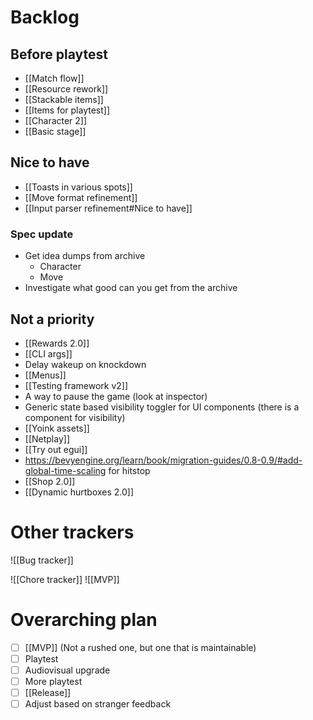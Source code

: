 # Backlog
## Before playtest
- [[Match flow]]
- [[Resource rework]]
- [[Stackable items]]
- [[Items for playtest]]
- [[Character 2]]
- [[Basic stage]]

## Nice to have
- [[Toasts in various spots]]
- [[Move format refinement]]
- [[Input parser refinement#Nice to have]]

### Spec update
- Get idea dumps from archive
	- Character
	- Move
- Investigate what good can you get from the archive

## Not a priority
- [[Rewards 2.0]]
- [[CLI args]]
- Delay wakeup on knockdown
- [[Menus]]
- [[Testing framework v2]]
- A way to pause the game (look at inspector)
- Generic state based visibility toggler for UI components (there is a component for visibility)
- [[Yoink assets]]
- [[Netplay]]
- [[Try out egui]]
- https://bevyengine.org/learn/book/migration-guides/0.8-0.9/#add-global-time-scaling for hitstop
- [[Shop 2.0]]
- [[Dynamic hurtboxes 2.0]]

# Other trackers
![[Bug tracker]]

![[Chore tracker]]
![[MVP]]

# Overarching plan
- [ ] [[MVP]] (Not a rushed one, but one that is maintainable)
- [ ] Playtest
- [ ] Audiovisual upgrade
- [ ] More playtest
- [ ] [[Release]]
- [ ] Adjust based on stranger feedback
